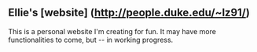 ## Ellie's [website] (http://people.duke.edu/~lz91/)
This is a personal website I'm creating for fun. It may have more functionalities to come, but -- in working progress. 
